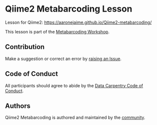 # Qiime2 Metabarcoding Lesson

Lesson for Qiime2: https://aaronejaime.github.io/Qiime2-metabarcoding/

This lesson is part of the [Metabarcoding Workshop](https://nselem.github.io/metabacording-workshop/).

## Contribution

Make a suggestion or correct an error by [raising an Issue](https://github.com/aaronejaime/Qiime2-metabarcoding/issues).

## Code of Conduct

All participants should agree to abide by the [Data Carpentry Code of Conduct](http://www.datacarpentry.org/code-of-conduct/).

## Authors

Qiime2 Metabarcoding is authored and maintained by the [community](https://github.com/aaronejaime/Qiime2-metabarcoding/network/members). 
